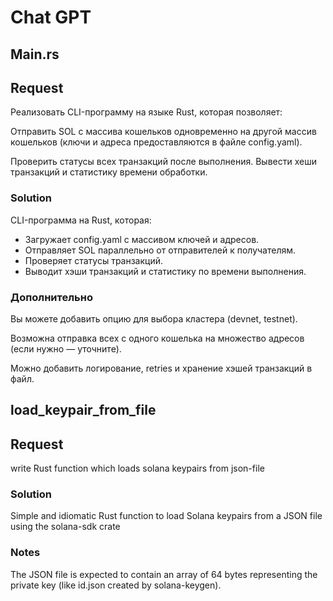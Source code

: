 # Chat GPT

## Main.rs

## Request

Реализовать CLI-программу на языке Rust, которая позволяет:

Отправить  SOL с массива кошельков одновременно на другой массив кошельков (ключи и адреса предоставляются в файле config.yaml).

Проверить статусы всех транзакций после выполнения. Вывести хеши транзакций и статистику времени обработки.

### Solution

CLI-программа на Rust, которая:
- Загружает config.yaml с массивом ключей и адресов.
- Отправляет SOL параллельно от отправителей к получателям.
- Проверяет статусы транзакций.
- Выводит хэши транзакций и статистику по времени выполнения.

### Дополнительно

Вы можете добавить опцию для выбора кластера (devnet, testnet).

Возможна отправка всех с одного кошелька на множество адресов (если нужно — уточните).

Можно добавить логирование, retries и хранение хэшей транзакций в файл.

## load_keypair_from_file

## Request

write Rust function which loads solana keypairs from json-file

### Solution

Simple and idiomatic Rust function to load Solana keypairs from a JSON file using the solana-sdk crate

### Notes

The JSON file is expected to contain an array of 64 bytes representing the private key (like id.json created by solana-keygen).

